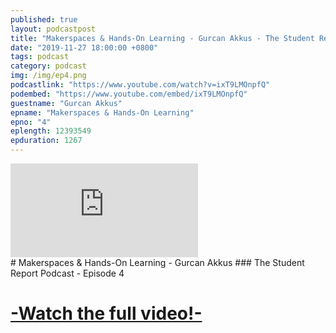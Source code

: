 ```yaml
---
published: true
layout: podcastpost
title: "Makerspaces & Hands-On Learning - Gurcan Akkus - The Student Report Podcast EP. 4"
date: "2019-11-27 18:00:00 +0800"
tags: podcast
category: podcast
img: /img/ep4.png
podcastlink: "https://www.youtube.com/watch?v=ixT9LMOnpfQ"
podembed: "https://www.youtube.com/embed/ixT9LMOnpfQ"
guestname: "Gurcan Akkus"
epname: "Makerspaces & Hands-On Learning"
epno: "4"
eplength: 12393549   
epduration: 1267
---
```

<div class="viddiv"><iframe class="podcastvid" src="https://www.youtube.com/embed/ixT9LMOnpfQ" frameborder="0" allow="accelerometer; autoplay; encrypted-media; gyroscope; picture-in-picture" allowfullscreen></iframe></div>
# Makerspaces & Hands-On Learning - Gurcan Akkus
### The Student Report Podcast - Episode 4

# [-Watch the full video!-]({{page.podcastlink}})